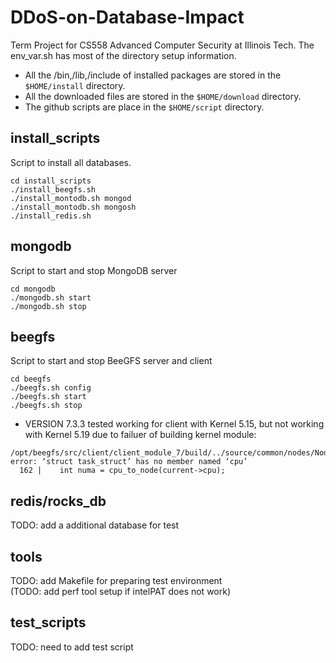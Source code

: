 # DDoS-on-Database-Impact
Term Project for CS558 Advanced Computer Security at Illinois Tech.
The env_var.sh has most of the directory setup information. 
- All the /bin,/lib,/include of installed packages are stored in the `$HOME/install` directory. 
- All the downloaded files are stored in the `$HOME/download` directory.
- The github scripts are place in the `$HOME/script` directory.

## install_scripts
Script to install all databases.
```
cd install_scripts
./install_beegfs.sh  
./install_montodb.sh mongod
./install_montodb.sh mongosh
./install_redis.sh
```

## mongodb
Script to start and stop MongoDB server
```
cd mongodb
./mongodb.sh start
./mongodb.sh stop
```

## beegfs
Script to start and stop BeeGFS server and client
```
cd beegfs
./beegfs.sh config
./beegfs.sh start
./beegfs.sh stop
```
* VERSION 7.3.3 tested working for client with Kernel 5.15, but not working with Kernel 5.19 due to failuer of building kernel module:
```
/opt/beegfs/src/client/client_module_7/build/../source/common/nodes/NodeConnPool.c:162:34: error: ‘struct task_struct’ has no member named ‘cpu’
  162 |    int numa = cpu_to_node(current->cpu);
```

## redis/rocks_db
TODO: add a additional database for test

## tools
TODO: add Makefile for preparing test environment \
(TODO: add perf tool setup if intelPAT does not work)

## test_scripts
TODO: need to add test script



